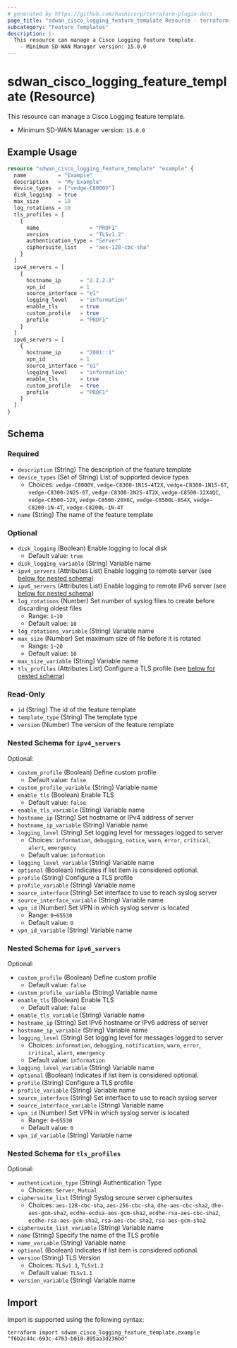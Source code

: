 ```yaml
---
# generated by https://github.com/hashicorp/terraform-plugin-docs
page_title: "sdwan_cisco_logging_feature_template Resource - terraform-provider-sdwan"
subcategory: "Feature Templates"
description: |-
  This resource can manage a Cisco Logging feature template.
    - Minimum SD-WAN Manager version: 15.0.0
---
```


# sdwan_cisco_logging_feature_template (Resource)

This resource can manage a Cisco Logging feature template.
  - Minimum SD-WAN Manager version: `15.0.0`

## Example Usage

```terraform
resource "sdwan_cisco_logging_feature_template" "example" {
  name          = "Example"
  description   = "My Example"
  device_types  = ["vedge-C8000V"]
  disk_logging  = true
  max_size      = 10
  log_rotations = 10
  tls_profiles = [
    {
      name                = "PROF1"
      version             = "TLSv1.2"
      authentication_type = "Server"
      ciphersuite_list    = "aes-128-cbc-sha"
    }
  ]
  ipv4_servers = [
    {
      hostname_ip      = "2.2.2.2"
      vpn_id           = 1
      source_interface = "e1"
      logging_level    = "information"
      enable_tls       = true
      custom_profile   = true
      profile          = "PROF1"
    }
  ]
  ipv6_servers = [
    {
      hostname_ip      = "2001::1"
      vpn_id           = 1
      source_interface = "e1"
      logging_level    = "information"
      enable_tls       = true
      custom_profile   = true
      profile          = "PROF1"
    }
  ]
}
```

<!-- schema generated by tfplugindocs -->
## Schema

### Required

- `description` (String) The description of the feature template
- `device_types` (Set of String) List of supported device types
  - Choices: `vedge-C8000V`, `vedge-C8300-1N1S-4T2X`, `vedge-C8300-1N1S-6T`, `vedge-C8300-2N2S-6T`, `vedge-C8300-2N2S-4T2X`, `vedge-C8500-12X4QC`, `vedge-C8500-12X`, `vedge-C8500-20X6C`, `vedge-C8500L-8S4X`, `vedge-C8200-1N-4T`, `vedge-C8200L-1N-4T`
- `name` (String) The name of the feature template

### Optional

- `disk_logging` (Boolean) Enable logging to local disk
  - Default value: `true`
- `disk_logging_variable` (String) Variable name
- `ipv4_servers` (Attributes List) Enable logging to remote server (see [below for nested schema](#nestedatt--ipv4_servers))
- `ipv6_servers` (Attributes List) Enable logging to remote IPv6 server (see [below for nested schema](#nestedatt--ipv6_servers))
- `log_rotations` (Number) Set number of syslog files to create before discarding oldest files
  - Range: `1`-`10`
  - Default value: `10`
- `log_rotations_variable` (String) Variable name
- `max_size` (Number) Set maximum size of file before it is rotated
  - Range: `1`-`20`
  - Default value: `10`
- `max_size_variable` (String) Variable name
- `tls_profiles` (Attributes List) Configure a TLS profile (see [below for nested schema](#nestedatt--tls_profiles))

### Read-Only

- `id` (String) The id of the feature template
- `template_type` (String) The template type
- `version` (Number) The version of the feature template

<a id="nestedatt--ipv4_servers"></a>
### Nested Schema for `ipv4_servers`

Optional:

- `custom_profile` (Boolean) Define custom profile
  - Default value: `false`
- `custom_profile_variable` (String) Variable name
- `enable_tls` (Boolean) Enable TLS
  - Default value: `false`
- `enable_tls_variable` (String) Variable name
- `hostname_ip` (String) Set hostname or IPv4 address of server
- `hostname_ip_variable` (String) Variable name
- `logging_level` (String) Set logging level for messages logged to server
  - Choices: `information`, `debugging`, `notice`, `warn`, `error`, `critical`, `alert`, `emergency`
  - Default value: `information`
- `logging_level_variable` (String) Variable name
- `optional` (Boolean) Indicates if list item is considered optional.
- `profile` (String) Configure a TLS profile
- `profile_variable` (String) Variable name
- `source_interface` (String) Set interface to use to reach syslog server
- `source_interface_variable` (String) Variable name
- `vpn_id` (Number) Set VPN in which syslog server is located
  - Range: `0`-`65530`
  - Default value: `0`
- `vpn_id_variable` (String) Variable name


<a id="nestedatt--ipv6_servers"></a>
### Nested Schema for `ipv6_servers`

Optional:

- `custom_profile` (Boolean) Define custom profile
  - Default value: `false`
- `custom_profile_variable` (String) Variable name
- `enable_tls` (Boolean) Enable TLS
  - Default value: `false`
- `enable_tls_variable` (String) Variable name
- `hostname_ip` (String) Set IPv6 hostname or IPv6 address of server
- `hostname_ip_variable` (String) Variable name
- `logging_level` (String) Set logging level for messages logged to server
  - Choices: `information`, `debugging`, `notification`, `warn`, `error`, `critical`, `alert`, `emergency`
  - Default value: `information`
- `logging_level_variable` (String) Variable name
- `optional` (Boolean) Indicates if list item is considered optional.
- `profile` (String) Configure a TLS profile
- `profile_variable` (String) Variable name
- `source_interface` (String) Set interface to use to reach syslog server
- `source_interface_variable` (String) Variable name
- `vpn_id` (Number) Set VPN in which syslog server is located
  - Range: `0`-`65530`
  - Default value: `0`
- `vpn_id_variable` (String) Variable name


<a id="nestedatt--tls_profiles"></a>
### Nested Schema for `tls_profiles`

Optional:

- `authentication_type` (String) Authentication Type
  - Choices: `Server`, `Mutual`
- `ciphersuite_list` (String) Syslog secure server ciphersuites
  - Choices: `aes-128-cbc-sha`, `aes-256-cbc-sha`, `dhe-aes-cbc-sha2`, `dhe-aes-gcm-sha2`, `ecdhe-ecdsa-aes-gcm-sha2`, `ecdhe-rsa-aes-cbc-sha2`, `ecdhe-rsa-aes-gcm-sha2`, `rsa-aes-cbc-sha2`, `rsa-aes-gcm-sha2`
- `ciphersuite_list_variable` (String) Variable name
- `name` (String) Specify the name of the TLS profile
- `name_variable` (String) Variable name
- `optional` (Boolean) Indicates if list item is considered optional.
- `version` (String) TLS Version
  - Choices: `TLSv1.1`, `TLSv1.2`
  - Default value: `TLSv1.1`
- `version_variable` (String) Variable name

## Import

Import is supported using the following syntax:

```shell
terraform import sdwan_cisco_logging_feature_template.example "f6b2c44c-693c-4763-b010-895aa3d236bd"
```
